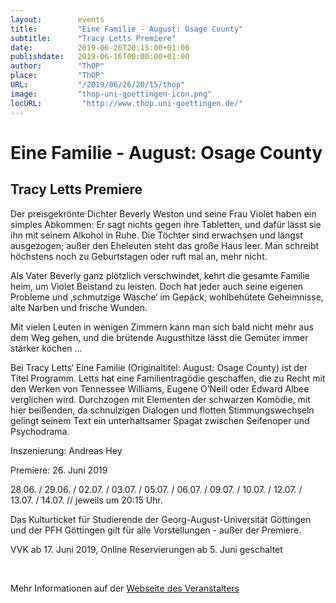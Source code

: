```yaml
---
layout:        events
title:         "Eine Familie - August: Osage County"
subtitle:      "Tracy Letts Premiere"
date:          2019-06-26T20:15:00+01:00
publishdate:   2019-06-16T00:00:00+01:00
author:        "ThOP"
place:         "ThOP"
URL:           "/2019/06/26/20/15/thop"
image:         "thop-uni-goettingen-icon.png"
locURL:         "http://www.thop.uni-goettingen.de/"
---
```


Eine Familie - August: Osage County
===========

Tracy Letts Premiere
-----------





Der preisgekrönte Dichter Beverly Weston und seine Frau Violet haben ein simples Abkommen: Er sagt nichts gegen ihre Tabletten, und dafür lässt sie ihn mit seinem Alkohol in Ruhe. Die Töchter sind erwachsen und längst ausgezogen; außer den Eheleuten steht das große Haus leer. Man schreibt höchstens noch zu Geburtstagen oder ruft mal an, mehr nicht. 

Als Vater Beverly ganz plötzlich verschwindet, kehrt die gesamte Familie heim, um Violet Beistand zu leisten. Doch hat jeder auch seine eigenen Probleme und ‚schmutzige Wäsche‘ im Gepäck, wohlbehütete Geheimnisse, alte Narben und frische Wunden. 

Mit vielen Leuten in wenigen Zimmern kann man sich bald nicht mehr aus dem Weg gehen, und die brütende Augusthitze lässt die Gemüter immer stärker kochen … 



Bei Tracy Letts‘ Eine Familie (Originaltitel: August: Osage County) ist der Titel Programm. Letts hat eine Familientragödie geschaffen, die zu Recht mit den Werken von Tennessee Williams, Eugene O’Neill oder Edward Albee verglichen wird. Durchzogen mit Elementen der schwarzen Komödie, mit hier beißenden, da schnulzigen Dialogen und flotten Stimmungswechseln gelingt seinem Text ein unterhaltsamer Spagat zwischen Seifenoper und Psychodrama. 

Inszenierung: Andreas Hey 

Premiere: 26. Juni 2019 

28.06. / 29.06. / 02.07. / 03.07. / 05.07. / 06.07. / 09.07. / 10.07. / 12.07. / 13.07. / 14.07. // jeweils um 20:15 Uhr.

Das Kulturticket für Studierende der Georg-August-Universität Göttingen und der PFH Göttingen gilt für alle Vorstellungen - außer der Premiere.             

VVK ab 17. Juni 2019, Online Reservierungen ab 5. Juni geschaltet



 



Mehr Informationen auf der [Webseite des Veranstalters](http://www.thop.uni-goettingen.de/http://www.thop.uni-goettingen.de/sommer2019/201907-eine-familie.php)

